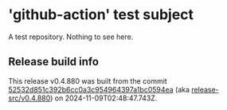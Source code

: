 # 'github-action' test subject

A test repository. Nothing to see here.


## Release build info

This release v0.4.880 was built from the commit [52532d851c392b6cc0a3c954964397a1bc0594ea](https://github.com/kattecon/gh-release-test-ga/tree/52532d851c392b6cc0a3c954964397a1bc0594ea) (aka [release-src/v0.4.880](https://github.com/kattecon/gh-release-test-ga/tree/release-src/v0.4.880)) on 2024-11-09T02:48:47.743Z.
        